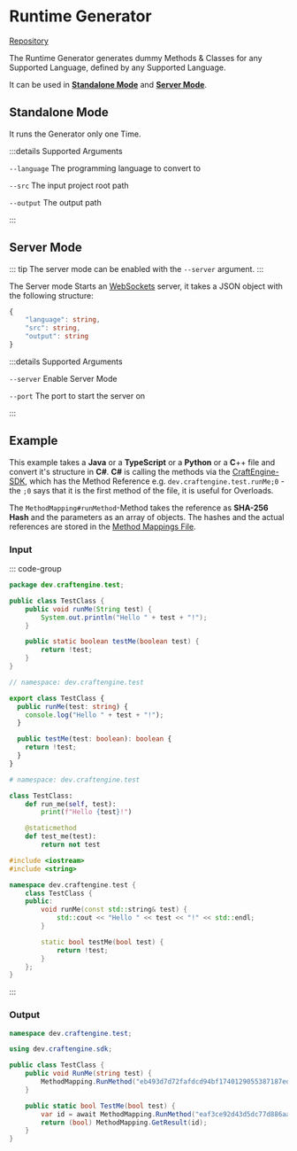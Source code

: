 # Runtime Generator

[Repository](https://github.com/CraftUniverse/CraftEngine-Runtime-Generator)

The Runtime Generator generates dummy Methods & Classes for any Supported Language, defined by any Supported Language.

It can be used in [**Standalone Mode**](#standalone-mode) and [**Server Mode**](#server-mode).

## Standalone Mode

It runs the Generator only one Time.

:::details Supported Arguments

`--language` The programming language to convert to

`--src` The input project root path

`--output` The output path

:::

## Server Mode

::: tip
The server mode can be enabled with the `--server` argument.
:::

The Server mode Starts an [WebSockets](https://de.wikipedia.org/wiki/WebSocket) server, it takes a JSON object with the following structure:

```typescript
{
    "language": string,
    "src": string,
    "output": string
}
```

:::details Supported Arguments

`--server` Enable Server Mode

`--port` The port to start the server on

:::

## Example

This example takes a **Java** or a **TypeScript** or a **Python** or a **C**++ file and convert it's structure in **C#**. **C#** is calling the methods via the [CraftEngine-SDK](/sdk/introduction), which has the Method Reference e.g. `dev.craftengine.test.runMe;0` - the `;0` says that it is the first method of the file, it is useful for Overloads.

The `MethodMapping#runMethod`-Method takes the reference as **SHA-256 Hash** and the parameters as an array of objects. The hashes and the actual references are stored in the [Method Mappings File](/develop/exported-project/formats/memap).

### Input

::: code-group

```java [TestClass.java]
package dev.craftengine.test;

public class TestClass {
    public void runMe(String test) {
        System.out.println("Hello " + test + "!");
    }

    public static boolean testMe(boolean test) {
        return !test;
    }
}
```

```ts [TestClass.ts]
// namespace: dev.craftengine.test

export class TestClass {
  public runMe(test: string) {
    console.log("Hello " + test + "!");
  }

  public testMe(test: boolean): boolean {
    return !test;
  }
}
```

```py [TestClass.py]
# namespace: dev.craftengine.test

class TestClass:
    def run_me(self, test):
        print(f"Hello {test}!")

    @staticmethod
    def test_me(test):
        return not test
```

```cpp [TestClass.cpp]
#include <iostream>
#include <string>

namespace dev.craftengine.test {
    class TestClass {
    public:
        void runMe(const std::string& test) {
            std::cout << "Hello " << test << "!" << std::endl;
        }

        static bool testMe(bool test) {
            return !test;
        }
    };
}

```

:::

### Output

```c#
namespace dev.craftengine.test;

using dev.craftengine.sdk;

public class TestClass {
    public void RunMe(string test) {
        MethodMapping.RunMethod("eb493d7d72fafdcd94bf1740129055387187edb688b27c0c40dd6ea7a0790fa9", test)
    }

    public static bool TestMe(bool test) {
        var id = await MethodMapping.RunMethod("eaf3ce92d43d5dc77d886aa996f14dffd23647b9c9d5cdad01d68235d42d9ef7", test);
        return (bool) MethodMapping.GetResult(id);
    }
}
```
